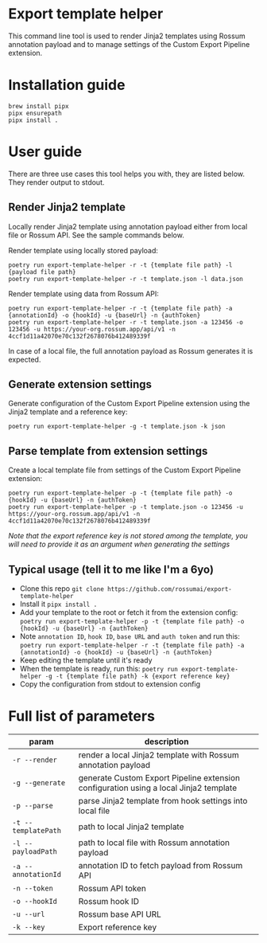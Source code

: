 # Export template helper
This command line tool is used to render Jinja2 templates using Rossum annotation payload and to manage settings of the Custom Export Pipeline extension.

# Installation guide
```
brew install pipx
pipx ensurepath
pipx install .
```

# User guide
There are three use cases this tool helps you with, they are listed below. They render output to stdout.

## Render Jinja2 template
Locally render Jinja2 template using annotation payload either from local file or Rossum API. See the sample commands below.

Render template using locally stored payload:
```
poetry run export-template-helper -r -t {template file path} -l {payload file path}
poetry run export-template-helper -r -t template.json -l data.json
```

Render template using data from Rossum API:
```
poetry run export-template-helper -r -t {template file path} -a {annotationId} -o {hookId} -u {baseUrl} -n {authToken}
poetry run export-template-helper -r -t template.json -a 123456 -o 123456 -u https://your-org.rossum.app/api/v1 -n 4ccf1d11a42070e70c132f2678076b412489339f 
```

In case of a local file, the full annotation payload as Rossum generates it is expected.

## Generate extension settings
Generate configuration of the Custom Export Pipeline extension using the Jinja2 template and a reference key:

```
poetry run export-template-helper -g -t template.json -k json
```

## Parse template from extension settings
Create a local template file from settings of the Custom Export Pipeline extension:

```
poetry run export-template-helper -p -t {template file path} -o {hookId} -u {baseUrl} -n {authToken}
poetry run export-template-helper -p -t template.json -o 123456 -u https://your-org.rossum.app/api/v1 -n 4ccf1d11a42070e70c132f2678076b412489339f
```

*Note that the export reference key is not stored among the template, you will need to provide it as an argument when generating the settings*

## Typical usage (tell it to me like I'm a 6yo)
* Clone this repo `git clone https://github.com/rossumai/export-template-helper`
* Install it `pipx install .`
* Add your template to the root or fetch it from the extension config: `poetry run export-template-helper -p -t {template file path} -o {hookId} -u {baseUrl} -n {authToken}`
* Note `annotation ID`, `hook ID`, `base URL` and `auth token` and run this: `poetry run export-template-helper -r -t {template file path} -a {annotationId} -o {hookId} -u {baseUrl} -n {authToken}`
* Keep editing the template until it's ready
* When the template is ready, run this: `poetry run export-template-helper -g -t {template file path} -k {export reference key}`
* Copy the configuration from stdout to extension config

# Full list of parameters
|param|description|
|--|--|
|`-r --render`|render a local Jinja2 template with Rossum annotation payload|
|`-g --generate`|generate Custom Export Pipeline extension configuration using a local Jinja2 template|
|`-p --parse`|parse Jinja2 template from hook settings into local file|
|`-t --templatePath`|path to local Jinja2 template|
|`-l --payloadPath`|path to local file with Rossum annotation payload|
|`-a --annotationId`|annotation ID to fetch payload from Rossum API|
|`-n --token`|Rossum API token|
|`-o --hookId`|Rossum hook ID|
|`-u --url`|Rossum base API URL|
|`-k --key`|Export reference key|
